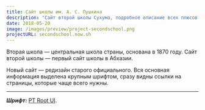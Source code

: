 ```yaml
---
title: Сайт школы им. А. С. Пушкина
description: "Сайт второй школы Сухума, подробное описание всех плюсов и дизайн, подходящий архитектуре"
date: 2018-05-20
image: /images/preview/project-secondschool.png
projectURL: secondschool.now.sh
---
```


Вторая школа — центральная школа страны, основана в 1870 году. Сайт второй школы — первый сайт школы в Абхазии.

Новый сайт — редизайн старого официального. Вся основная информация выделена крупным шрифтом, сразу видны ссылки на страницы, которые чаще всего нужны.

---

***Шрифт:*** [PT Root UI](https://www.paratype.ru/fonts/pt/pt-root-ui).